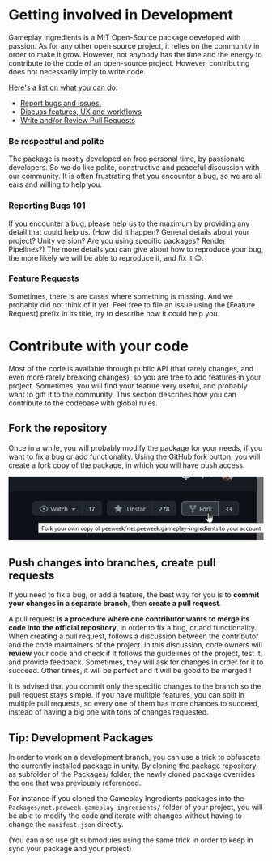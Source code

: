 # Getting involved in Development

Gameplay Ingredients is a MIT Open-Source package developed with passion. As for any other open source project, it relies on the community in order to make it grow. However, not anybody has the time and the energy to contribute to the code of an open-source project. However, contributing does not necessarily imply to write code. 

<u>Here's a list on what you can do:</u>

* [Report bugs and issues.](https://github.com/peeweek/net.peeweek.gameplay-ingredients/issues)
* [Discuss features, UX and workflows](https://github.com/peeweek/net.peeweek.gameplay-ingredients/discussions)
* [Write and/or Review Pull Requests](https://github.com/peeweek/net.peeweek.gameplay-ingredients/pulls)

### Be respectful and polite

The package is mostly developed on free personal time, by passionate developers. So we do like polite, constructive and peaceful discussion with our community. It is often frustrating that you encounter a bug, so we are all ears and willing to help you. 

### Reporting Bugs 101

If you encounter a bug, please help us to the maximum by providing any detail that could help us. (How did it happen? General details about your project? Unity version? Are you using specific packages? Render Pipelines?) The more details you can give about how to reproduce your bug, the more likely we will be able to reproduce it, and fix it 😊.

### Feature Requests

Sometimes, there is are cases where something is missing. And we probably did not think of it yet. Feel free to file an issue using the [Feature Request] prefix in its title, try to describe how it could help you.

# Contribute with your code

Most of the code is available through public API (that rarely changes, and even more rarely breaking changes), so you are free to add features in your project. Sometimes, you will find your feature very useful, and probably want to gift it to the community. This section describes how you can contribute to the codebase with global rules.

## Fork the repository

Once in a while, you will probably modify the package for your needs, if you want to fix a bug or add functionality. Using the GitHub fork button, you will create a fork copy of the package, in which you will have push access.

![](images/github-fork.png)

## Push changes into branches, create pull requests

If you need to fix a bug, or add a feature, the best way for you is to **commit your changes in a separate branch**, then **create a pull request**.

A pull request **is a procedure where one contributor wants to merge its code into the official repository**, in order to fix a bug, or add functionality. When creating a pull request, follows a discussion between the contributor and the code maintainers of the project. In this discussion, code owners will **review** your code and check if it follows the guidelines of the project, test it, and provide feedback. Sometimes, they will ask for changes in order for it to succeed. Other times, it will be perfect and it will be good to be merged ! 

It is advised that you commit only the specific changes to the branch so the pull request stays simple. If you have multiple features, you can split in multiple pull requests, so every one of them has more chances to succeed, instead of having a big one with tons of changes requested.

## Tip: Development Packages

In order to work on a development branch, you can use a trick to obfuscate the currently installed package in unity. By cloning the package repository as subfolder of the Packages/ folder, the newly cloned package overrides the one that was previously referenced.

For instance if you cloned the Gameplay Ingredients packages into the `Packages/net.peeweek.gameplay-ingredients/` folder of your project, you will be able to modify the code and iterate with changes without having to change the `manifest.json` directly.

(You can also use git submodules using the same trick in order to keep in sync your package and your project)
